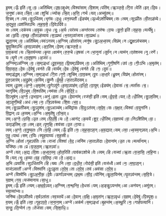 

  
इ॒मम्।ऊँ॒ इति॑।सु।वः॒।अति॑थिम्।उ॒षः॒ऽबुध॑म्।विश्वा॑साम्।वि॒शाम्।पति॑म्।ऋ॒ञ्ज॒से॒।गि॒रा।वेति॑।इत्।दि॒वः।ज॒नुषा॑।कत्।चि॒त्।आ।शुचिः॑।ज्योक्।चि॒त्।अ॒त्ति॒।गर्भः॑।यत्।अच्यु॑तम्॥  
मि॒त्रम्।न।यम्।सु॒ऽधि॑तम्।भृग॑वः।द॒धुः।वन॒स्पतौ॑।ईड्य॑म्।ऊ॒र्ध्वऽशो॑चिषम्।सः।त्वम्।सुऽप्री॑तः।वी॒तऽह॑व्ये।अ॒द्भु॒त॒।प्रश॑स्तिऽभिः।म॒ह॒य॒से॒।दि॒वेऽदि॑वे॥  
सः।त्वम्।दक॑स्य।अ॒वृ॒कः।वृ॒धः।भूः॒।अ॒र्यः।पर॑स्य।अन्त॑रस्य।तरु॑षः।रा॒यः।सू॒नो॒ इति॑।स॒ह॒सः॒।मर्त्ये॑षु।आ।छ॒र्दिः।य॒च्छ॒।वी॒तऽह॑व्याय।स॒ऽप्रथः॑।भ॒रत्ऽवा॑जाय।स॒ऽप्रथः॑॥  
द्यु॒ता॒नम्।वः॒।अति॑थिम्।स्वः॑ऽनरम्।अ॒ग्निम्।होता॑रम्।मनु॑षः।सु॒ऽअ॒ध्व॒रम्।विप्र॑म्।न।द्यु॒क्षऽव॑चसम्।सु॒वृ॒क्तिऽभिः॑।ह॒व्य॒ऽवाह॑म्।अ॒र॒तिम्।दे॒वम्।ऋ॒ञ्ज॒से॒॥  
पा॒व॒कया॑।यः।चि॒तय॑न्त्या।कृ॒पा।क्षाम॑न्।रु॒रु॒चे।उ॒षसः॑।न।भा॒नुना॑।तूर्व॑न्।न।याम॑न्।एत॑शस्य।नु।रणे॑।यः।घृ॒णे।न।त॒तृषा॒णः।अ॒जरः॑॥  
अ॒ग्निम्ऽअ॑ग्निम्।वः॒।स॒म्ऽइधा॑।दु॒व॒स्य॒त॒।प्रि॒यम्ऽप्रि॑यम्।वः॒।अति॑थिम्।गृ॒णी॒षणि॑।उप॑।वः॒।गीः॒ऽभिः।अ॒मृत॑म्।वि॒वा॒स॒त॒।दे॒वः।दे॒वेषु॑।वन॑ते।हि।वार्य॑म्।दे॒वः।दे॒वेषु॑।वन॑ते।हि।नः॒।दुवः॑॥  
सम्ऽइ॑द्धम्।अ॒ग्निम्।स॒म्ऽइधा॑।गि॒रा।गृ॒णे॒।शुचि॑म्।पा॒व॒कम्।पु॒रः।अ॒ध्व॒रे।ध्रु॒वम्।विप्र॑म्।होता॑रम्।पु॒रु॒ऽवार॑म्।अ॒द्रुह॑म्।क॒विम्।सु॒म्नैः।ई॒म॒हे॒।जा॒तऽवे॑दसम्॥  
त्वाम्।दू॒तम्।अ॒ग्ने॒।अ॒मृत॑म्।यु॒गेऽयु॑गे।ह॒व्य॒ऽवाह॑म्।द॒धि॒रे॒।पा॒युम्।ईड्य॑म्।दे॒वासः॑।च॒।मर्ता॑सः।च॒।जागृ॑विम्।वि॒ऽभुम्।वि॒श्पति॑म्।नम॑सा।नि।से॒दि॒रे॒॥  
वि॒ऽभूष॑न्।अ॒ग्ने॒।उ॒भया॒न्।अनु॑।व्र॒ता।दू॒तः।दे॒वाना॑म्।रज॑सी॒ इति॑।सम्।ई॒य॒से॒।यत्।ते॒।धी॒तिम्।सु॒ऽम॒तिम्।आ॒ऽवृ॒णी॒महे॑।अध॑।स्म॒।नः॒।त्रि॒ऽवरू॑थः।शि॒वः।भ॒व॒॥  
तम्।सु॒ऽप्रती॑कम्।सु॒ऽदृश॑म्।सु॒ऽअञ्च॑म्।अवि॑द्वांसः।वि॒दुःऽत॑रम्।स॒पे॒म॒।सः।य॒क्ष॒त्।विश्वा॑।व॒युना॑नि।वि॒द्वान्।प्र।ह॒व्यम्।अ॒ग्निः।अ॒मृते॑षु।वो॒च॒त्॥  
तम्।अ॒ग्ने॒।पा॒सि॒।उ॒त।तम्।पि॒प॒र्षि॒।यः।ते॒।आन॑ट्।क॒वये॑।शू॒र॒।धी॒तिम्।य॒ज्ञस्य॑।वा॒।निऽशि॑तिम्।वा॒।उत्ऽइ॑तिम्।वा॒।तम्।इत्।पृ॒ण॒क्षि॒।शव॑सा।उ॒त।रा॒या॥  
त्वम्।अ॒ग्ने॒।व॒नु॒ष्य॒तः।नि।पा॒हि॒।त्वम्।ऊँ॒ इति॑।नः॒।स॒ह॒सा॒ऽव॒न्।अ॒व॒द्यात्।सम्।त्वा॒।ध्व॒स्म॒न्ऽवत्।अ॒भि।ए॒तु॒।पाथः॑।सम्।र॒यिः।स्पृ॒ह॒याय्यः॑।स॒ह॒स्री॥  
अ॒ग्निः।होता॑।गृ॒हऽप॑तिः।सः।राजा॑।विश्वा॑।वे॒द॒।जनि॑म।जा॒तऽवे॑दाः।दे॒वाना॑म्।उ॒त।यः।मर्त्या॑नाम्।यजि॑ष्ठः।सः।प्र।य॒ज॒ता॒म्।ऋ॒तऽवा॑॥  
अग्ने॑।यत्।अ॒द्य।वि॒शः।अ॒ध्व॒र॒स्य॒।हो॒त॒रिति॑।पाव॑कऽशोचे।वेः।त्वम्।हि।यज्वा॑।ऋ॒ता।य॒जा॒सि॒।म॒हि॒ना।वि।यत्।भूः।ह॒व्या।व॒ह॒।य॒वि॒ष्ठ॒।या।ते॒।अ॒द्य॥  
अ॒भि।प्रयां॑सि।सुऽधि॑तानि।हि।ख्यः।नि।त्वा॒।द॒धी॒त॒।रोद॑सी॒ इति॑।यज॑ध्यै।अव॑।नः॒।म॒घ॒ऽव॒न्।वाज॑ऽसातौ॑।अग्ने॑।विश्वा॑नि।दुः॒ऽइ॒ता।त॒रे॒म॒।ता।त॒रे॒म॒।तव॑।अव॑सा।त॒रे॒म॒॥  
अग्ने॑।विश्वे॑भिः।सु॒ऽअ॒नी॒क॒।दे॒वैः।ऊर्णा॑ऽवन्तम्।प्र॒थ॒मः।सी॒द॒।योनि॑म्।कु॒ला॒यिन॑म्।घृ॒तऽव॑न्तम्।स॒वि॒त्रे।य॒ज्ञम्।न॒य॒।यज॑मानाय।सा॒धु॥  
इ॒मम्।ऊँ॒ इति॑।त्यम्।अ॒थ॒र्व॒ऽवत्।अ॒ग्निम्।म॒न्थ॒न्ति॒।वे॒धसः॑।यम्।अ॒ङ्कु॒ऽयन्त॑म्।आ।अन॑यन्।अमू॑रम्।स्या॒व्या॑भ्यः॥  
जनि॑ष्व।दे॒वऽवी॑तये।स॒र्वऽता॑ता।स्व॒स्तये॑।आ।दे॒वान्।व॒क्षि॒।अ॒मृता॑न्।ऋ॒त॒ऽवृधः॑।य॒ज्ञम्।दे॒वेषु॑।पि॒स्पृ॒शः॒॥  
व॒यम्।ऊँ॒ इति॑।त्वा॒।गृ॒ह॒ऽप॒ते॒।ज॒ना॒ना॒म्।अग्ने॑।अक॑र्म।स॒म्ऽइधा॑।बृ॒हन्त॑म्।अ॒स्थू॒रि।नः॒।गार्ह॑पत्यानि।स॒न्तु॒।ति॒ग्मेन॑।नः॒।तेज॑सा।सम्।सि॒शा॒धि॒॥  
